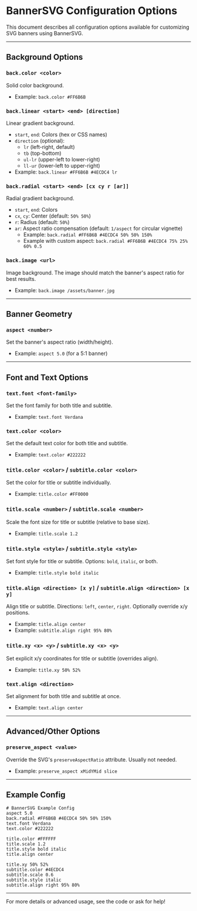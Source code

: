 # BannerSVG Configuration Options

This document describes all configuration options available for customizing SVG banners using BannerSVG.

---

## Background Options

### `back.color <color>`
Solid color background.
- Example: `back.color #FF6B6B`

### `back.linear <start> <end> [direction]`
Linear gradient background.
- `start`, `end`: Colors (hex or CSS names)
- `direction` (optional):
  - `lr` (left-right, default)
  - `tb` (top-bottom)
  - `ul-lr` (upper-left to lower-right)
  - `ll-ur` (lower-left to upper-right)
- Example: `back.linear #FF6B6B #4ECDC4 lr`

### `back.radial <start> <end> [cx cy r [ar]]`
Radial gradient background.
- `start`, `end`: Colors
- `cx`, `cy`: Center (default: `50% 50%`)
- `r`: Radius (default: `50%`)
- `ar`: Aspect ratio compensation (default: `1/aspect` for circular vignette)
  - Example: `back.radial #FF6B6B #4ECDC4 50% 50% 150%`
  - Example with custom aspect: `back.radial #FF6B6B #4ECDC4 75% 25% 60% 0.5`

### `back.image <url>`
Image background. The image should match the banner's aspect ratio for best results.
- Example: `back.image /assets/banner.jpg`

---

## Banner Geometry

### `aspect <number>`
Set the banner's aspect ratio (width/height).
- Example: `aspect 5.0` (for a 5:1 banner)

---

## Font and Text Options

### `text.font <font-family>`
Set the font family for both title and subtitle.
- Example: `text.font Verdana`

### `text.color <color>`
Set the default text color for both title and subtitle.
- Example: `text.color #222222`

### `title.color <color>` / `subtitle.color <color>`
Set the color for title or subtitle individually.
- Example: `title.color #FF0000`

### `title.scale <number>` / `subtitle.scale <number>`
Scale the font size for title or subtitle (relative to base size).
- Example: `title.scale 1.2`

### `title.style <style>` / `subtitle.style <style>`
Set font style for title or subtitle. Options: `bold`, `italic`, or both.
- Example: `title.style bold italic`

### `title.align <direction> [x y]` / `subtitle.align <direction> [x y]`
Align title or subtitle. Directions: `left`, `center`, `right`. Optionally override x/y positions.
- Example: `title.align center`
- Example: `subtitle.align right 95% 80%`

### `title.xy <x> <y>` / `subtitle.xy <x> <y>`
Set explicit x/y coordinates for title or subtitle (overrides align).
- Example: `title.xy 50% 52%`

### `text.align <direction>`
Set alignment for both title and subtitle at once.
- Example: `text.align center`

---

## Advanced/Other Options

### `preserve_aspect <value>`
Override the SVG's `preserveAspectRatio` attribute. Usually not needed.
- Example: `preserve_aspect xMidYMid slice`

---

## Example Config

```
# BannerSVG Example Config
aspect 5.0
back.radial #FF6B6B #4ECDC4 50% 50% 150%
text.font Verdana
text.color #222222

title.color #FFFFFF
title.scale 1.2
title.style bold italic
title.align center

title.xy 50% 52%
subtitle.color #4ECDC4
subtitle.scale 0.6
subtitle.style italic
subtitle.align right 95% 80%
```

---

For more details or advanced usage, see the code or ask for help! 